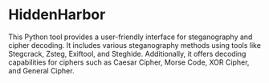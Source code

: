 # HiddenHarbor
This Python tool provides a user-friendly interface for steganography and cipher decoding. It includes various steganography methods using tools like Stegcrack, Zsteg, Exiftool, and Steghide. Additionally, it offers decoding capabilities for ciphers such as Caesar Cipher, Morse Code, XOR Cipher, and General Cipher.
